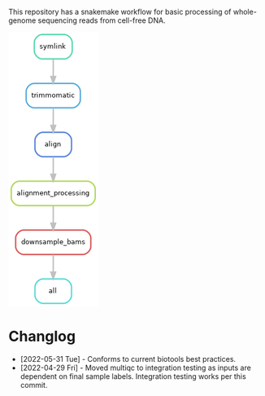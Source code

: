 This repository has a snakemake workflow for basic processing of whole-genome sequencing reads from cell-free DNA.

![img](resources/int_test.png)


# Changlog

-   <span class="timestamp-wrapper"><span class="timestamp">[2022-05-31 Tue] </span></span> - Conforms to current biotools best practices.
-   <span class="timestamp-wrapper"><span class="timestamp">[2022-04-29 Fri] </span></span> - Moved multiqc to integration testing as inputs are dependent on final sample labels. Integration testing works per this commit.
